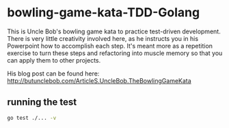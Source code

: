 # bowling-game-kata-TDD-Golang 

This is Uncle Bob's bowling game kata to practice test-driven development. There is very little creativity involved here, as he instructs you in his Powerpoint how to accomplish each step. It's meant more as a repetition exercise to turn these steps and refactoring into muscle memory so that you can apply them to other projects.

His blog post can be found here: http://butunclebob.com/ArticleS.UncleBob.TheBowlingGameKata

## running the test 

```bash 
go test ./... -v   
````
